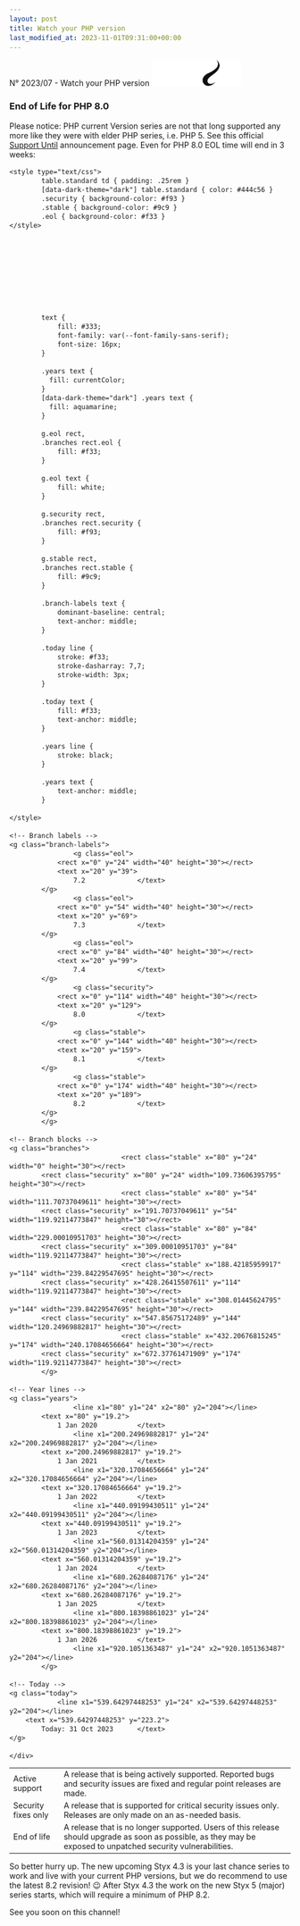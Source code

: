 ```yaml
---
layout: post
title: Watch your PHP version
last_modified_at: 2023-11-01T09:31:00+00:00
---
```


N° 2023/07 - Watch your PHP version <img class="php8" src="/i/b/logo_php8_2.svg" alt="php8.2" width="160" height="48">

### End of Life for PHP 8.0

<p>Please notice: PHP current Version series are not that long supported any more like they were with elder PHP series, i.e. PHP 5. See this official <a href="https://www.php.net/supported-versions.php" rel="external noopener" target="_blank">Support Until</a> announcement page. Even for PHP 8.0 EOL time will end in 3 weeks:</p>

<div>
    <div>

	<style type="text/css">
            table.standard td { padding: .25rem }
            [data-dark-theme="dark"] table.standard { color: #444c56 }
            .security { background-color: #f93 }
            .stable { background-color: #9c9 }
            .eol { background-color: #f33 }
	</style>

<svg xmlns="http://www.w3.org/2000/svg" viewBox="0 0 970 228" width="970" height="228">
	<style type="text/css">

            text {
				fill: #333;
				font-family: var(--font-family-sans-serif);
				font-size: 16px;
			}

            .years text {
              fill: currentColor;
            }
			[data-dark-theme="dark"] .years text {
              fill: aquamarine;
            }

			g.eol rect,
			.branches rect.eol {
				fill: #f33;
			}

			g.eol text {
				fill: white;
			}

			g.security rect,
			.branches rect.security {
				fill: #f93;
			}

			g.stable rect,
			.branches rect.stable {
				fill: #9c9;
			}

			.branch-labels text {
				dominant-baseline: central;
				text-anchor: middle;
			}

			.today line {
				stroke: #f33;
				stroke-dasharray: 7,7;
				stroke-width: 3px;
			}

			.today text {
				fill: #f33;
				text-anchor: middle;
			}

			.years line {
				stroke: black;
			}

			.years text {
				text-anchor: middle;
			}

	</style>

	<!-- Branch labels -->
	<g class="branch-labels">
					<g class="eol">
				<rect x="0" y="24" width="40" height="30"></rect>
				<text x="20" y="39">
					7.2				</text>
			</g>
					<g class="eol">
				<rect x="0" y="54" width="40" height="30"></rect>
				<text x="20" y="69">
					7.3				</text>
			</g>
					<g class="eol">
				<rect x="0" y="84" width="40" height="30"></rect>
				<text x="20" y="99">
					7.4				</text>
			</g>
					<g class="security">
				<rect x="0" y="114" width="40" height="30"></rect>
				<text x="20" y="129">
					8.0				</text>
			</g>
					<g class="stable">
				<rect x="0" y="144" width="40" height="30"></rect>
				<text x="20" y="159">
					8.1				</text>
			</g>
					<g class="stable">
				<rect x="0" y="174" width="40" height="30"></rect>
				<text x="20" y="189">
					8.2				</text>
			</g>
			</g>

	<!-- Branch blocks -->
	<g class="branches">
								<rect class="stable" x="80" y="24" width="0" height="30"></rect>
			<rect class="security" x="80" y="24" width="109.73606395795" height="30"></rect>
								<rect class="stable" x="80" y="54" width="111.70737049611" height="30"></rect>
			<rect class="security" x="191.70737049611" y="54" width="119.92114773847" height="30"></rect>
								<rect class="stable" x="80" y="84" width="229.00010951703" height="30"></rect>
			<rect class="security" x="309.00010951703" y="84" width="119.92114773847" height="30"></rect>
								<rect class="stable" x="188.42185959917" y="114" width="239.84229547695" height="30"></rect>
			<rect class="security" x="428.26415507611" y="114" width="119.92114773847" height="30"></rect>
								<rect class="stable" x="308.01445624795" y="144" width="239.84229547695" height="30"></rect>
			<rect class="security" x="547.85675172489" y="144" width="120.24969882817" height="30"></rect>
								<rect class="stable" x="432.20676815245" y="174" width="240.17084656664" height="30"></rect>
			<rect class="security" x="672.37761471909" y="174" width="119.92114773847" height="30"></rect>
			</g>

	<!-- Year lines -->
	<g class="years">
					<line x1="80" y1="24" x2="80" y2="204"></line>
			<text x="80" y="19.2">
				1 Jan 2020			</text>
					<line x1="200.24969882817" y1="24" x2="200.24969882817" y2="204"></line>
			<text x="200.24969882817" y="19.2">
				1 Jan 2021			</text>
					<line x1="320.17084656664" y1="24" x2="320.17084656664" y2="204"></line>
			<text x="320.17084656664" y="19.2">
				1 Jan 2022			</text>
					<line x1="440.09199430511" y1="24" x2="440.09199430511" y2="204"></line>
			<text x="440.09199430511" y="19.2">
				1 Jan 2023			</text>
					<line x1="560.01314204359" y1="24" x2="560.01314204359" y2="204"></line>
			<text x="560.01314204359" y="19.2">
				1 Jan 2024			</text>
					<line x1="680.26284087176" y1="24" x2="680.26284087176" y2="204"></line>
			<text x="680.26284087176" y="19.2">
				1 Jan 2025			</text>
					<line x1="800.18398861023" y1="24" x2="800.18398861023" y2="204"></line>
			<text x="800.18398861023" y="19.2">
				1 Jan 2026			</text>
					<line x1="920.1051363487" y1="24" x2="920.1051363487" y2="204"></line>
			</g>

	<!-- Today -->
	<g class="today">
				<line x1="539.64297448253" y1="24" x2="539.64297448253" y2="204"></line>
		<text x="539.64297448253" y="223.2">
			Today: 31 Oct 2023		</text>
	</g>

    </div>
</div>

<table class="standard">
	<tbody><tr class="stable">
		<td>Active support</td>
		<td>
			A release that is being actively supported. Reported bugs and security
			issues are fixed and regular point releases are made.
		</td>
	</tr>
	<tr class="security">
		<td>Security fixes only</td>
		<td>
			A release that is supported for critical security issues only. Releases
			are only made on an as-needed basis.
		</td>
	</tr>
	<tr class="eol">
		<td>End of life</td>
		<td>
			A release that is no longer supported. Users of this release should
			upgrade as soon as possible, as they may be exposed to unpatched security
			vulnerabilities.
		</td>
	</tr>
</tbody></table>

<p>So better hurry up. The new upcoming Styx 4.3 is your last chance series to work and live with your current PHP versions, but we do recommend to use the latest 8.2 revision! 😉 After Styx 4.3 the work on the new Styx 5 (major) series starts, which will require a minimum of PHP 8.2.</p>

<p>See you soon on this channel!</p>
